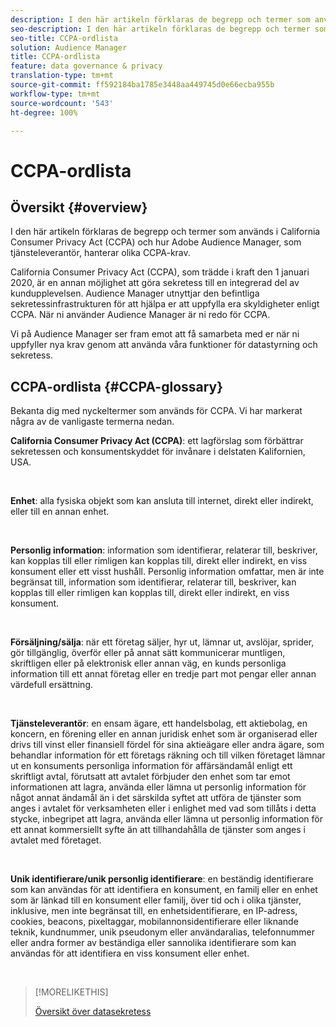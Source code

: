 ```yaml
---
description: I den här artikeln förklaras de begrepp och termer som används i California Consumer Privacy Act (CCPA) och hur Adobe Audience Manager hanterar olika CCPA-krav.
seo-description: I den här artikeln förklaras de begrepp och termer som används i California Consumer Privacy Act (CCPA) och hur Adobe Audience Manager hanterar olika CCPA-krav.
seo-title: CCPA-ordlista
solution: Audience Manager
title: CCPA-ordlista
feature: data governance & privacy
translation-type: tm+mt
source-git-commit: ff592184ba1785e3448aa449745d0e66ecba955b
workflow-type: tm+mt
source-wordcount: '543'
ht-degree: 100%

---
```



# CCPA-ordlista

## Översikt {#overview}

I den här artikeln förklaras de begrepp och termer som används i California Consumer Privacy Act (CCPA) och hur Adobe Audience Manager, som tjänsteleverantör, hanterar olika CCPA-krav.

California Consumer Privacy Act (CCPA), som trädde i kraft den 1 januari 2020, är en annan möjlighet att göra sekretess till en integrerad del av kundupplevelsen. Audience Manager utnyttjar den befintliga sekretessinfrastrukturen för att hjälpa er att uppfylla era skyldigheter enligt CCPA. När ni använder Audience Manager är ni redo för CCPA.

Vi på Audience Manager ser fram emot att få samarbeta med er när ni uppfyller nya krav genom att använda våra funktioner för datastyrning och sekretess.

## CCPA-ordlista {#CCPA-glossary}

Bekanta dig med nyckeltermer som används för CCPA. Vi har markerat några av de vanligaste termerna nedan.

**California Consumer Privacy Act (CCPA)**: ett lagförslag som förbättrar sekretessen och konsumentskyddet för invånare i delstaten Kalifornien, USA.

 

**Enhet**: alla fysiska objekt som kan ansluta till internet, direkt eller indirekt, eller till en annan enhet.

 

**Personlig information**: information som identifierar, relaterar till, beskriver, kan kopplas till eller rimligen kan kopplas till, direkt eller indirekt, en viss konsument eller ett visst hushåll. Personlig information omfattar, men är inte begränsat till, information som identifierar, relaterar till, beskriver, kan kopplas till eller rimligen kan kopplas till, direkt eller indirekt, en viss konsument.

 

**Försäljning/sälja**: när ett företag säljer, hyr ut, lämnar ut, avslöjar, sprider, gör tillgänglig, överför eller på annat sätt kommunicerar muntligen, skriftligen eller på elektronisk eller annan väg, en kunds personliga information till ett annat företag eller en tredje part mot pengar eller annan värdefull ersättning.

 

**Tjänsteleverantör**: en ensam ägare, ett handelsbolag, ett aktiebolag, en koncern, en förening eller en annan juridisk enhet som är organiserad eller drivs till vinst eller finansiell fördel för sina aktieägare eller andra ägare, som behandlar information för ett företags räkning och till vilken företaget lämnar ut en konsuments personliga information för affärsändamål enligt ett skriftligt avtal, förutsatt att avtalet förbjuder den enhet som tar emot informationen att lagra, använda eller lämna ut personlig information för något annat ändamål än i det särskilda syftet att utföra de tjänster som anges i avtalet för verksamheten eller i enlighet med vad som tillåts i detta stycke, inbegripet att lagra, använda eller lämna ut personlig information för ett annat kommersiellt syfte än att tillhandahålla de tjänster som anges i avtalet med företaget.

 

**Unik identifierare/unik personlig identifierare**: en beständig identifierare som kan användas för att identifiera en konsument, en familj eller en enhet som är länkad till en konsument eller familj, över tid och i olika tjänster, inklusive, men inte begränsat till, en enhetsidentifierare, en IP-adress, cookies, beacons, pixeltaggar, mobilannonsidentifierare eller liknande teknik, kundnummer, unik pseudonym eller användaralias, telefonnummer eller andra former av beständiga eller sannolika identifierare som kan användas för att identifiera en viss konsument eller enhet.

 

>[!MORELIKETHIS]
>
>[Översikt över datasekretess](/help/using/overview/data-security-and-privacy/data-privacy.md)